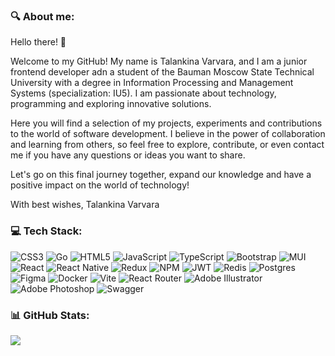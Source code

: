 ### 🔍 About me: 
Hello there! 👋

Welcome to my GitHub! My name is Talankina Varvara, and I am a junior frontend developer adn a student of the Bauman Moscow State Technical University with a degree in Information Processing and Management Systems (specialization: IU5). I am passionate about technology, programming and exploring innovative solutions.

Here you will find a selection of my projects, experiments and contributions to the world of software development. I believe in the power of collaboration and learning from others, so feel free to explore, contribute, or even contact me if you have any questions or ideas you want to share.

Let's go on this final journey together, expand our knowledge and have a positive impact on the world of technology!

With best wishes,
Talankina Varvara

### 💻 Tech Stack:
![CSS3](https://img.shields.io/badge/css3-%231572B6.svg?style=for-the-badge&logo=css3&logoColor=white) ![Go](https://img.shields.io/badge/go-%2300ADD8.svg?style=for-the-badge&logo=go&logoColor=white) ![HTML5](https://img.shields.io/badge/html5-%23E34F26.svg?style=for-the-badge&logo=html5&logoColor=white) ![JavaScript](https://img.shields.io/badge/javascript-%23323330.svg?style=for-the-badge&logo=javascript&logoColor=%23F7DF1E) ![TypeScript](https://img.shields.io/badge/typescript-%23007ACC.svg?style=for-the-badge&logo=typescript&logoColor=white) ![Bootstrap](https://img.shields.io/badge/bootstrap-%238511FA.svg?style=for-the-badge&logo=bootstrap&logoColor=white) ![MUI](https://img.shields.io/badge/MUI-%230081CB.svg?style=for-the-badge&logo=mui&logoColor=white) ![React](https://img.shields.io/badge/react-%2320232a.svg?style=for-the-badge&logo=react&logoColor=%2361DAFB) ![React Native](https://img.shields.io/badge/react_native-%2320232a.svg?style=for-the-badge&logo=react&logoColor=%2361DAFB) ![Redux](https://img.shields.io/badge/redux-%23593d88.svg?style=for-the-badge&logo=redux&logoColor=white) ![NPM](https://img.shields.io/badge/NPM-%23CB3837.svg?style=for-the-badge&logo=npm&logoColor=white) ![JWT](https://img.shields.io/badge/JWT-black?style=for-the-badge&logo=JSON%20web%20tokens) ![Redis](https://img.shields.io/badge/redis-%23DD0031.svg?style=for-the-badge&logo=redis&logoColor=white) ![Postgres](https://img.shields.io/badge/postgres-%23316192.svg?style=for-the-badge&logo=postgresql&logoColor=white) ![Figma](https://img.shields.io/badge/figma-%23F24E1E.svg?style=for-the-badge&logo=figma&logoColor=white) ![Docker](https://img.shields.io/badge/docker-%230db7ed.svg?style=for-the-badge&logo=docker&logoColor=white) ![Vite](https://img.shields.io/badge/vite-%23646CFF.svg?style=for-the-badge&logo=vite&logoColor=white) ![React Router](https://img.shields.io/badge/React_Router-CA4245?style=for-the-badge&logo=react-router&logoColor=white) ![Adobe Illustrator](https://img.shields.io/badge/adobe%20illustrator-%23FF9A00.svg?style=for-the-badge&logo=adobe%20illustrator&logoColor=white) ![Adobe Photoshop](https://img.shields.io/badge/adobe%20photoshop-%2331A8FF.svg?style=for-the-badge&logo=adobe%20photoshop&logoColor=white) ![Swagger](https://img.shields.io/badge/-Swagger-%23Clojure?style=for-the-badge&logo=swagger&logoColor=white)
### 📊 GitHub Stats:
<!-- ![](https://github-readme-stats.vercel.app/api?username=Tifftal&theme=merko&hide_border=true&include_all_commits=true&count_private=true)<br/>
![](https://github-readme-streak-stats.herokuapp.com/?user=Tifftal&theme=merko&hide_border=true)<br/>
-->
![](https://github-readme-stats.vercel.app/api/top-langs/?username=Tifftal&theme=dark&hide_border=true&include_all_commits=true&count_private=true&layout=compact)
